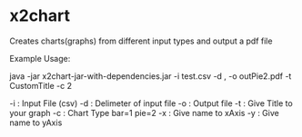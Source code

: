 # x2chart
Creates charts(graphs) from different input types and output a pdf file

Example Usage:

java -jar x2chart-jar-with-dependencies.jar -i test.csv -d , -o outPie2.pdf -t CustomTitle -c 2


-i : Input File (csv)
-d : Delimeter of input file
-o : Output file
-t : Give Title to your graph
-c : Chart Type bar=1 pie=2
-x : Give name to xAxis
-y : Give name to yAxis
